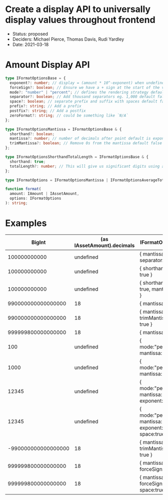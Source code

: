 # Create a display API to universally display values throughout frontend

* Status: proposed
* Deciders: Michael Pierce, Thomas Davis, Rudi Yardley
* Date: 2021-03-18

# Amount Display API

```ts
type IFormatOptionsBase = {
  exponent?: number; // display = (amount * 10^-exponent) when undefined exponent will be set by (amount as IAssetAmount).decimals ?? 0 - defaults to 2 for percent mode
  forceSign?: boolean; // Ensure we have a + sign at the start of the value default false
  mode?: "number" | "percent"; // defines the rendering strategy default "number"
  separator?: boolean; // Add thousand separators eg. 1,000 default false
  space?: boolean; // separate prefix and suffix with spaces default false
  prefix?: string; // Add a prefix
  postfix?: string; // Add a postfix
  zeroFormat?: string; // could be something like `N/A`
};

type IFormatOptionsMantissa = IFormatOptionsBase & {
  shorthand?: boolean;
  mantissa?: number; // number of decimals after point default is exponent
  trimMantissa?: boolean; // Remove 0s from the mantissa default false
};

type IFormatOptionsShorthandTotalLength = IFormatOptionsBase & {
  shorthand: true;
  totalLength?: number; // This will give us significant digits using abbreviations eg. `1.234k` it will override anything in mantissa
};

type IFormatOptions = IFormatOptionsMantissa | IFormatOptionsAverageTotalLength;
```

```ts
function format(
  amount: IAmount | IAssetAmount,
  options: IFormatOptions
): string;
```

# Examples

| BigInt              | (as IAssetAmount).decimals | IFormatOptions                                          | output               |
| ------------------- | -------------------------- | ------------------------------------------------------- | -------------------- |
| 100000000000        | undefined                  | { mantissa: 2, separator: true }                        | `100,000,000,000.00` |
| 100000000000        | undefined                  | { shorthand: true }                                         | `100b`               |
| 100000000000        | undefined                  | { shorthand: true, mantissa:6 }                             | `100.000000b`        |
| 990000000000000000  | 18                         | { mantissa: 6 }                                         | `0.990000`           |
| 990000000000000000  | 18                         | { mantissa: 6, trimMantissa: true }                     | `0.99`               |
| 999999800000000000  | 18                         | { mantissa: 8 }                                         | `0.9999998`          |
| 100                 | undefined                  | { mode:"percent", mantissa: 1 }                         | `1.0%`               |
| 1000                | undefined                  | { mode:"percent", mantissa: 2 }                         | `10.00%`             |
| 12345               | undefined                  | { mode:"percent", mantissa: 3, exponent: 3}             | `12.345%`            |
| 12345               | undefined                  | { mode:"percent", mantissa: 3, exponent: 3, space:true} | `12.345 %`           |
| -990000000000000000 | 18                         | { mantissa: 6, trimMantissa: true }                     | `-0.99`              |
| 999999800000000000  | 18                         | { mantissa: 8, forceSign:true }                         | `+0.9999998`         |
| 999999800000000000  | 18                         | { mantissa: 8, forceSign:true, space:true }             | `+ 0.9999998`        |
